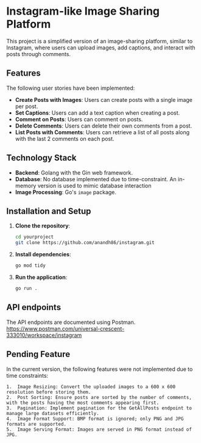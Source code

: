 # Instagram-like Image Sharing Platform

This project is a simplified version of an image-sharing platform, similar to Instagram, where users can upload images, add captions, and interact with posts through comments.

## Features

The following user stories have been implemented:

- **Create Posts with Images**: Users can create posts with a single image per post.
- **Set Captions**: Users can add a text caption when creating a post.
- **Comment on Posts**: Users can comment on posts.
- **Delete Comments**: Users can delete their own comments from a post.
- **List Posts with Comments**: Users can retrieve a list of all posts along with the last 2 comments on each post.

## Technology Stack

- **Backend**: Golang with the Gin web framework.
- **Database**: No database implemented due to time-constraint. An in-memory version is used to mimic database interaction
- **Image Processing**: Go's `image` package.

## Installation and Setup

1. **Clone the repository**:
   ```bash
   cd yourproject
   git clone https://github.com/anandh86/instagram.git

2. **Install dependencies**:
   ```bash
   go mod tidy

3. **Run the application**:
   ```bash
   go run .

## API endpoints

The API endpoints are documented using Postman.
https://www.postman.com/universal-crescent-333010/workspace/instagram

## Pending Feature

In the current version, the following features were not implemented due to time constraints:

	1.	Image Resizing: Convert the uploaded images to a 600 x 600 resolution before storing them.
	2.	Post Sorting: Ensure posts are sorted by the number of comments, with the posts having the most comments appearing first.
	3.	Pagination: Implement pagination for the GetAllPosts endpoint to manage large datasets efficiently.
	4.	Image Format Support: BMP format is ignored; only PNG and JPG formats are supported.
	5.	Image Serving Format: Images are served in PNG format instead of JPG.
